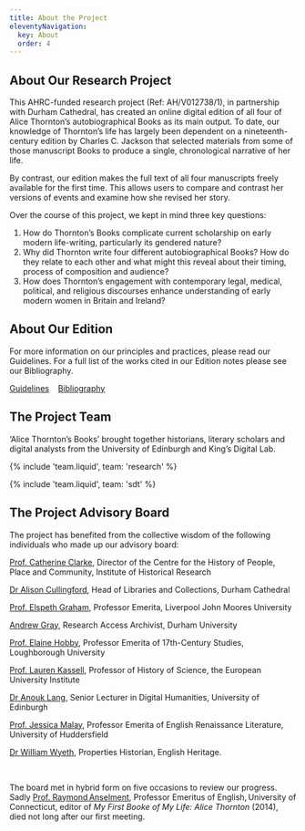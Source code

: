 ```yaml
---
title: About the Project
eleventyNavigation:
  key: About
  order: 4
---
```


## About Our Research Project

This AHRC-funded research project (Ref: AH/V012738/1), in partnership with Durham Cathedral, has created an online digital edition of all four of Alice Thornton’s autobiographical Books as its main output. To date, our knowledge of Thornton’s life has largely been dependent on a nineteenth-century edition by Charles C. Jackson that selected materials from some of those manuscript Books to produce a single, chronological narrative of her life.

By contrast, our edition makes the full text of all four manuscripts freely available for the first time. This allows users to compare and contrast her versions of events and examine how she revised her story.

Over the course of this project, we kept in mind three key questions:

1. How do Thornton’s Books complicate current scholarship on early modern life-writing, particularly its gendered nature?
2. Why did Thornton write four different autobiographical Books? How do they relate to each other and what might this reveal about their timing, process of composition and audience?
3. How does Thornton’s engagement with contemporary legal, medical, political, and religious discourses enhance understanding of early modern women in Britain and Ireland?

## About Our Edition
 
 
For more information on our principles and practices, please read our Guidelines. For a full list of the works cited in our Edition notes please see our Bibliography.

<p>
   <a href="/edition/guidelines/" class="button is-secondary">Guidelines</a>&nbsp;&nbsp;&nbsp;
   <a href="/edition/bibliography/" class="button is-secondary">Bibliography</a>
</p>

## The Project Team

‘Alice Thornton’s Books’ brought together historians, literary scholars and digital analysts from the University of Edinburgh and King’s Digital Lab.

{% include 'team.liquid', team: 'research' %}

{% include 'team.liquid', team: 'sdt' %}


## The Project Advisory Board 

 

The project has benefited from the collective wisdom of the following individuals who made up our advisory board:

 
[Prof. Catherine Clarke](https://www.history.ac.uk/people/catherine-clarke), Director of the Centre for the History of People, Place and Community, Institute of Historical Research 

 

[Dr Alison Cullingford](https://www.durhamcathedral.co.uk/people/alison-cullingford), Head of Libraries and Collections, Durham Cathedral  

 

[Prof. Elspeth Graham](https://www.ljmu.ac.uk/-/media/files/ljmu/research/centres-and-institutes/rilch/rilch-website-graham.pdf), Professor Emerita, Liverpool John Moores University  

 

[Andrew Gray](https://libguides.durham.ac.uk/prf.php?account_id=145169), Research Access Archivist, Durham University 

 

[Prof. Elaine Hobby](https://www.lboro.ac.uk/subjects/english/staff/honorary/elaine-hobby/), Professor Emerita of 17th-Century Studies, Loughborough University 

 

[Prof. Lauren Kassell](https://www.eui.eu/people?id=lauren-kassell), Professor of History of Science, the European University Institute 

 

[Dr Anouk Lang](https://edwebprofiles.ed.ac.uk/profile/anouk-lang), Senior Lecturer in Digital Humanities, University of Edinburgh 

 

[Prof. Jessica Malay](https://orcid.org/0000-0002-4032-2966), Professor Emerita of English Renaissance Literature, University of Huddersfield 

 

[Dr William Wyeth](https://www.english-heritage.org.uk/learn/research/our-researchers/), Properties Historian, English Heritage. 

<p>&nbsp;</p>

The board met in hybrid form on five occasions to review our progress. Sadly [Prof. Raymond Anselment](https://thornton.kdl.kcl.ac.uk/posts/blog/2022-09-27-BlogPost_Raymond_AnselmentFV2/), Professor Emeritus of English, University of Connecticut, editor of *My First Booke of My Life: Alice Thornton* (2014), died not long after our first meeting. 

